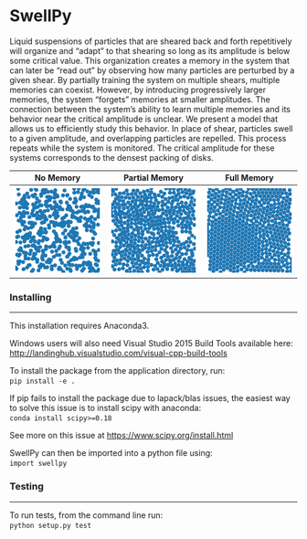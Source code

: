 # SwellPy

Liquid suspensions of particles that are sheared back and forth repetitively will organize and “adapt” to
that shearing so long as its amplitude is below some critical value. This organization creates a memory
in the system that can later be “read out” by observing how many particles are perturbed by a given
shear. By partially training the system on multiple shears, multiple memories can coexist. However, by
introducing progressively larger memories, the system “forgets” memories at smaller amplitudes. The
connection between the system’s ability to learn multiple memories and its behavior near the critical
amplitude is unclear. We present a model that allows us to efficiently study this behavior. In place of shear, particles swell to a given amplitude, and overlapping particles are
repelled. This process repeats while the system is monitored. The critical amplitude for these systems
corresponds to the densest packing of disks.

No Memory|Partial Memory|Full Memory
:------------:|:-------------:|:--------------:
![Untrained Particle System](./public/untrained.png)|![Partially Trained Particle System](./public/partiallyTrained.png)|![Fully Trained Particle System](./public/fullyTrained.png)


### Installing
***
This installation requires Anaconda3.

Windows users will also need Visual Studio 2015 Build Tools available here:
http://landinghub.visualstudio.com/visual-cpp-build-tools

To install the package from the application directory, run:   
`pip install -e .`  

If pip fails to install the package due to lapack/blas issues, the easiest way to
solve this issue is to install scipy with anaconda:  
`conda install scipy>=0.18`

See more on this issue at https://www.scipy.org/install.html

SwellPy can then be imported into a python file using:  
`import swellpy`

### Testing
***
To run tests, from the command line run:  
`python setup.py test`


